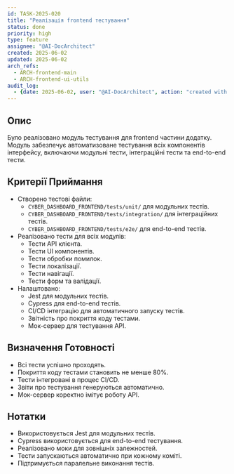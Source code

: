 ```yaml
---
id: TASK-2025-020
title: "Реалізація frontend тестування"
status: done
priority: high
type: feature
assignee: "@AI-DocArchitect"
created: 2025-06-02
updated: 2025-06-02
arch_refs:
  - ARCH-frontend-main
  - ARCH-frontend-ui-utils
audit_log:
  - {date: 2025-06-02, user: "@AI-DocArchitect", action: "created with status done"}
---
```

## Опис
Було реалізовано модуль тестування для frontend частини додатку. Модуль забезпечує автоматизоване тестування всіх компонентів інтерфейсу, включаючи модульні тести, інтеграційні тести та end-to-end тести.

## Критерії Приймання
- Створено тестові файли:
    - `CYBER_DASHBOARD_FRONTEND/tests/unit/` для модульних тестів.
    - `CYBER_DASHBOARD_FRONTEND/tests/integration/` для інтеграційних тестів.
    - `CYBER_DASHBOARD_FRONTEND/tests/e2e/` для end-to-end тестів.
- Реалізовано тести для всіх модулів:
    - Тести API клієнта.
    - Тести UI компонентів.
    - Тести обробки помилок.
    - Тести локалізації.
    - Тести навігації.
    - Тести форм та валідації.
- Налаштовано:
    - Jest для модульних тестів.
    - Cypress для end-to-end тестів.
    - CI/CD інтеграцію для автоматичного запуску тестів.
    - Звітність про покриття коду тестами.
    - Мок-сервер для тестування API.

## Визначення Готовності
- Всі тести успішно проходять.
- Покриття коду тестами становить не менше 80%.
- Тести інтегровані в процес CI/CD.
- Звіти про тестування генеруються автоматично.
- Мок-сервер коректно імітує роботу API.

## Нотатки
- Використовується Jest для модульних тестів.
- Cypress використовується для end-to-end тестування.
- Реалізовано моки для зовнішніх залежностей.
- Тести запускаються автоматично при кожному коміті.
- Підтримується паралельне виконання тестів. 